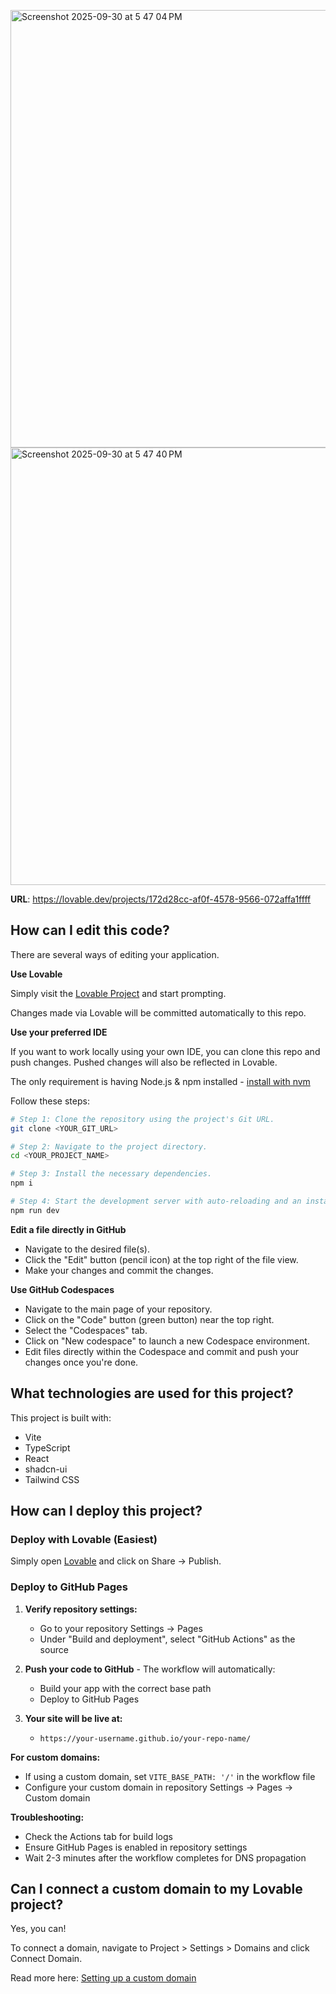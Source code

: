 
<img width="931" height="700" alt="Screenshot 2025-09-30 at 5 47 04 PM" src="https://github.com/user-attachments/assets/5553188a-9e15-4c9c-b83c-421788f7fcc8" /><img width="931" height="700" alt="Screenshot 2025-09-30 at 5 47 40 PM" src="https://github.com/user-attachments/assets/51dfd98e-28fb-407f-a12b-a80fb103c4b7" />



**URL**: https://lovable.dev/projects/172d28cc-af0f-4578-9566-072affa1ffff

## How can I edit this code?

There are several ways of editing your application.

**Use Lovable**

Simply visit the [Lovable Project](https://lovable.dev/projects/172d28cc-af0f-4578-9566-072affa1ffff) and start prompting.

Changes made via Lovable will be committed automatically to this repo.

**Use your preferred IDE**

If you want to work locally using your own IDE, you can clone this repo and push changes. Pushed changes will also be reflected in Lovable.

The only requirement is having Node.js & npm installed - [install with nvm](https://github.com/nvm-sh/nvm#installing-and-updating)

Follow these steps:

```sh
# Step 1: Clone the repository using the project's Git URL.
git clone <YOUR_GIT_URL>

# Step 2: Navigate to the project directory.
cd <YOUR_PROJECT_NAME>

# Step 3: Install the necessary dependencies.
npm i

# Step 4: Start the development server with auto-reloading and an instant preview.
npm run dev
```

**Edit a file directly in GitHub**

- Navigate to the desired file(s).
- Click the "Edit" button (pencil icon) at the top right of the file view.
- Make your changes and commit the changes.

**Use GitHub Codespaces**

- Navigate to the main page of your repository.
- Click on the "Code" button (green button) near the top right.
- Select the "Codespaces" tab.
- Click on "New codespace" to launch a new Codespace environment.
- Edit files directly within the Codespace and commit and push your changes once you're done.

## What technologies are used for this project?

This project is built with:

- Vite
- TypeScript
- React
- shadcn-ui
- Tailwind CSS

## How can I deploy this project?

### Deploy with Lovable (Easiest)

Simply open [Lovable](https://lovable.dev/projects/172d28cc-af0f-4578-9566-072affa1ffff) and click on Share -> Publish.

### Deploy to GitHub Pages

1. **Verify repository settings:**
   - Go to your repository Settings → Pages
   - Under "Build and deployment", select "GitHub Actions" as the source
   
2. **Push your code to GitHub** - The workflow will automatically:
   - Build your app with the correct base path
   - Deploy to GitHub Pages
   
3. **Your site will be live at:**
   - `https://your-username.github.io/your-repo-name/`
   
**For custom domains:**
- If using a custom domain, set `VITE_BASE_PATH: '/'` in the workflow file
- Configure your custom domain in repository Settings → Pages → Custom domain

**Troubleshooting:**
- Check the Actions tab for build logs
- Ensure GitHub Pages is enabled in repository settings
- Wait 2-3 minutes after the workflow completes for DNS propagation

## Can I connect a custom domain to my Lovable project?

Yes, you can!

To connect a domain, navigate to Project > Settings > Domains and click Connect Domain.

Read more here: [Setting up a custom domain](https://docs.lovable.dev/tips-tricks/custom-domain#step-by-step-guide)
